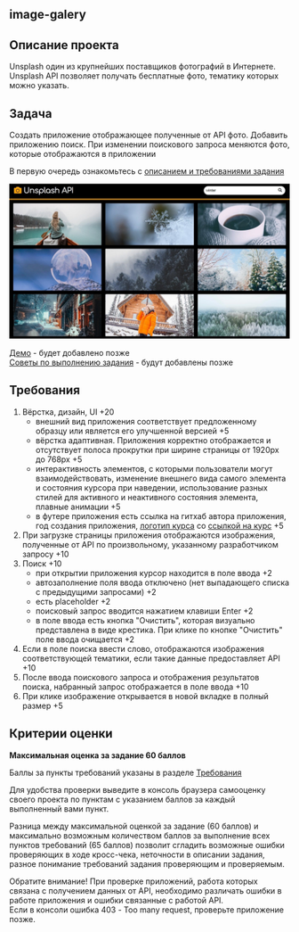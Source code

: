 ## image-galery

## Описание проекта
Unsplash один из крупнейших поставщиков фотографий в Интернете. Unsplash API позволяет получать бесплатные фото, тематику которых можно указать. 

## Задача
Cоздать приложение отображающее полученные от API фото. Добавить приложению поиск. При изменении поискового запроса меняются фото, которые отображаются в приложении

В первую очередь ознакомьтесь с [описанием и требованиями задания](js.md)

<kbd>![](images/js30-5.jpg)</kbd>

[Демо]() - будет добавлено позже  
[Советы по выполнению задания]() - будут добавлены позже  

## Требования
1. Вёрстка, дизайн, UI +20
   - внешний вид приложения соответствует предложенному образцу или является его улучшенной версией +5
   - вёрстка адаптивная. Приложения корректно отображается и отсутствует полоса прокрутки при ширине страницы от 1920рх до 768рх +5
   - интерактивность элементов, с которыми пользователи могут взаимодействовать, изменение внешнего вида самого элемента и состояния курсора при наведении, использование разных стилей для активного и неактивного состояния элемента, плавные анимации +5
   - в футере приложения есть ссылка на гитхаб автора приложения, год создания приложения, [логотип курса](https://rs.school/images/rs_school_js.svg) со [ссылкой на курс](https://rs.school/js-stage0/) +5
2. При загрузке страницы приложения отображаются изображения, полученные от API по произвольному, указанному разработчиком запросу +10
3. Поиск +10
   - при открытии приложения курсор находится в поле ввода +2
   - автозаполнение поля ввода отключено (нет выпадающего списка с предыдущими запросами) +2
   - есть placeholder +2
   - поисковый запрос вводится нажатием клавиши Enter +2 
   - в поле ввода есть кнопка "Очистить", которая визуально представлена в виде крестика. При клике по кнопке "Очистить" поле ввода очищается +2
4. Если в поле поиска ввести слово, отображаются изображения соответствующей тематики, если такие данные предоставляет API +10
5. После ввода поискового запроса и отображения результатов поиска, набранный запрос отображается в поле ввода +10
6. При клике изображение открывается в новой вкладке в полный размер +5

## Критерии оценки

**Максимальная оценка за задание 60 баллов**  

Баллы за пункты требований указаны в разделе [Требования](#требования)

Для удобства проверки выведите в консоль браузера самооценку своего проекта по пунктам с указанием баллов за каждый выполненный вами пункт.

Разница между максимальной оценкой за задание (60 баллов) и максимально возможным количеством баллов за выполнение всех пунктов требований (65 баллов) позволит сгладить возможные ошибки проверяющих в ходе кросс-чека, неточности в описании задания, разное понимание требований задания проверяющим и проверяемым.

Обратите внимание! При проверке приложений, работа которых связана с получением данных от API, необходимо различать ошибки в работе приложения и ошибки связанные с работой API.  
Если в консоли ошибка 403 - Too many request, проверьте приложение позже.